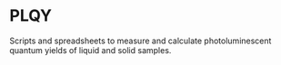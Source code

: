# PLQY
Scripts and spreadsheets to measure and calculate photoluminescent quantum yields of liquid and solid samples.
